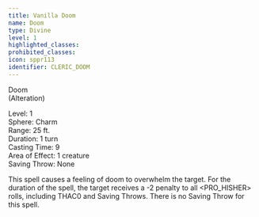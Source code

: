 ```yaml
---
title: Vanilla Doom
name: Doom
type: Divine
level: 1
highlighted_classes: 
prohibited_classes: 
icon: sppr113
identifier: CLERIC_DOOM
---
```

Doom  
(Alteration)  
  
Level: 1  
Sphere: Charm  
Range: 25 ft.  
Duration: 1 turn  
Casting Time: 9  
Area of Effect: 1 creature  
Saving Throw: None  
  
This spell causes a feeling of doom to overwhelm the target. For the duration of the spell, the target receives a -2 penalty to all &lt;PRO_HISHER&gt; rolls, including THAC0 and Saving Throws. There is no Saving Throw for this spell.  
